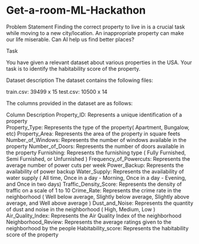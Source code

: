 # Get-a-room-ML-Hackathon

Problem Statement
Finding the correct property to live in is a crucial task while moving to a new city/location. An inappropriate property can make our life miserable. Can AI help us find better places?

Task

You have given a relevant dataset about various properties in the USA. Your task is to identify the habitability score of the property.   

Dataset description
The dataset contains the following files: 

train.csv: 39499 x 15
test.csv: 10500 x 14

The columns provided in the dataset are as follows:

Column	Description
Property_ID: Represents a unique identification of a property<br>
Property_Type: Represents the type of the property( Apartment, Bungalow, etc) 
Property_Area: Represents the area of the property in square feets
Number_of_Windows:	Represents the number of windows available in the property
Number_of_Doors:	Represents the number of doors available in the property
Furnishing:	Represents the furnishing type ( Fully Furnished, Semi Furnished, or Unfurnished )
Frequency_of_Powercuts:	Represents the average number of power cuts per week
Power_Backup:	Represents the availability of power backup
Water_Supply:	Represents the availability of water supply ( All time, Once in a day - Morning, Once in a day - Evening, and Once in two days) 
Traffic_Density_Score:	Represents the density of traffic on a scale of  1 to  10
Crime_Rate:	Represents the crime rate in the neighborhood ( Well below average, Slightly below average, Slightly above average, and  Well above average )
Dust_and_Noise:	Represents the quantity of dust and noise in the neighborhood ( High, Medium, Low )
Air_Quality_Index:	Represents the Air Quality Index of the neighborhood
Neighborhood_Review:	Represents the average ratings given to the neighborhood by the people 
Habitability_score:	Represents the habitability score of the property

